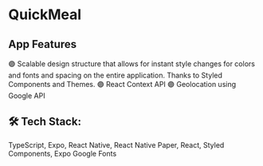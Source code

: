 # QuickMeal

## App Features

🟣 Scalable design structure that allows for instant style changes for colors and fonts and spacing on the entire application. Thanks to Styled Components and Themes.
🟣 React Context API
🟣 Geolocation using Google API

## 🛠️ Tech Stack:

TypeScript, Expo, React Native, React Native Paper, React, Styled Components, Expo Google Fonts
